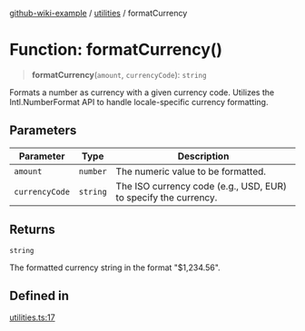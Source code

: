 [github-wiki-example](../wiki/Home) / [utilities](../wiki/utilities) / formatCurrency

# Function: formatCurrency()

> **formatCurrency**(`amount`, `currencyCode`): `string`

Formats a number as currency with a given currency code.
Utilizes the Intl.NumberFormat API to handle locale-specific currency formatting.

## Parameters

| Parameter | Type | Description |
| ------ | ------ | ------ |
| `amount` | `number` | The numeric value to be formatted. |
| `currencyCode` | `string` | The ISO currency code (e.g., USD, EUR) to specify the currency. |

## Returns

`string`

The formatted currency string in the format "$1,234.56".

## Defined in

[utilities.ts:17](https://github.com/typedoc2md/typedoc-plugin-markdown-examples/blob/main/dummy-api/src/utilities.ts#L17)
